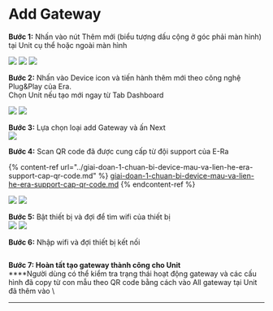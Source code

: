 # Add Gateway

**Bước 1:** Nhấn vào nút Thêm mới (biểu tượng dấu cộng ở góc phải màn hình) tại Unit cụ thể hoặc ngoài màn hình

![](<../../../../.gitbook/assets/image (66).png>)    ![](<../../../../.gitbook/assets/image (6).png>)   ![](<../../../../.gitbook/assets/image (73).png>)

**Bước 2:** Nhấn vào Device icon và tiến hành thêm mới theo công nghệ Plug\&Play của Era. \
Chọn Unit nếu tạo mới ngay từ Tab Dashboard

![](<../../../../.gitbook/assets/image (52).png>)        ![](<../../../../.gitbook/assets/image (2).png>)

**Bước 3:** Lựa chọn loại add Gateway và ấn Next\
![](<../../../../.gitbook/assets/image (45).png>)

**Bước 4:** Scan QR code đã được cung cấp từ đội support của E-Ra

{% content-ref url="../giai-doan-1-chuan-bi-device-mau-va-lien-he-era-support-cap-qr-code.md" %}
[giai-doan-1-chuan-bi-device-mau-va-lien-he-era-support-cap-qr-code.md](../giai-doan-1-chuan-bi-device-mau-va-lien-he-era-support-cap-qr-code.md)
{% endcontent-ref %}

&#x20;     ![](<../../../../.gitbook/assets/image (60).png>)           ![](<../../../../.gitbook/assets/image (29).png>)

**Bước 5:** Bật thiết bị và đợi để tìm wifi của thiết bị\
![](../../../../.gitbook/assets/image.png)                ![](<../../../../.gitbook/assets/image (26).png>)

**Bước 6:**  Nhập wifi và đợi thiết bị kết nối

<figure><img src="../../../../.gitbook/assets/image (20).png" alt=""><figcaption></figcaption></figure>

**Bước 7: Hoàn tất tạo gateway thành công cho Unit**\
****Người dùng có thể kiểm tra trạng thái hoạt động gateway và các cấu hình đã copy từ con mẫu theo QR code bằng cách vào All gateway tại Unit đã thêm vào \
****

<figure><img src="../../../../.gitbook/assets/image (23).png" alt=""><figcaption></figcaption></figure>



